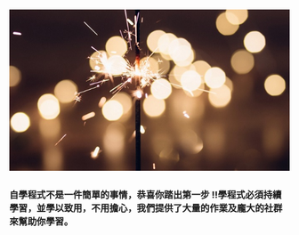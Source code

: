 # ![](/assets/cheer.jpg)

### 自學程式不是一件簡單的事情，恭喜你踏出第一步 !!學程式必須持續學習，並學以致用，不用擔心，我們提供了大量的作業及龐大的社群來幫助你學習。



